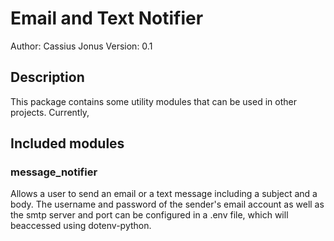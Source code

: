 # Email and Text Notifier

Author: Cassius Jonus
Version: 0.1

## Description

This package contains some utility modules that can be used in other projects. Currently,

## Included modules

### message_notifier

Allows a user to send an email or a text message including a subject and a body.
The username and password of the sender's email account as well as the smtp
server and port can be configured in a .env file, which will beaccessed using
dotenv-python.
